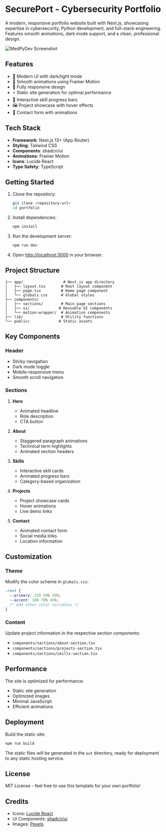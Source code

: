 # SecurePort - Cybersecurity Portfolio

A modern, responsive portfolio website built with Next.js, showcasing expertise in cybersecurity, Python development, and full-stack engineering. Features smooth animations, dark mode support, and a clean, professional design.

![MedPyDev Screenshot](https://i.imgur.com/TPyV4Lw.png)

## Features

- 🎨 Modern UI with dark/light mode
- 🚀 Smooth animations using Framer Motion
- 📱 Fully responsive design
- ⚡ Static site generation for optimal performance
- 🎯 Interactive skill progress bars
- 🖼️ Project showcase with hover effects
- 📝 Contact form with animations

## Tech Stack

- **Framework**: Next.js 13+ (App Router)
- **Styling**: Tailwind CSS
- **Components**: shadcn/ui
- **Animations**: Framer Motion
- **Icons**: Lucide React
- **Type Safety**: TypeScript

## Getting Started

1. Clone the repository:
   ```bash
   git clone <repository-url>
   cd portfolio
   ```

2. Install dependencies:
   ```bash
   npm install
   ```

3. Run the development server:
   ```bash
   npm run dev
   ```

4. Open [http://localhost:3000](http://localhost:3000) in your browser.

## Project Structure

```
├── app/                  # Next.js app directory
│   ├── layout.tsx       # Root layout component
│   ├── page.tsx         # Home page component
│   └── globals.css      # Global styles
├── components/          
│   ├── sections/        # Main page sections
│   ├── ui/             # Reusable UI components
│   └── motion-wrapper/  # Animation components
├── lib/                 # Utility functions
└── public/             # Static assets
```

## Key Components

### Header
- Sticky navigation
- Dark mode toggle
- Mobile-responsive menu
- Smooth scroll navigation

### Sections
1. **Hero**
   - Animated headline
   - Role description
   - CTA button

2. **About**
   - Staggered paragraph animations
   - Technical term highlights
   - Animated section headers

3. **Skills**
   - Interactive skill cards
   - Animated progress bars
   - Category-based organization

4. **Projects**
   - Project showcase cards
   - Hover animations
   - Live demo links

5. **Contact**
   - Animated contact form
   - Social media links
   - Location information

## Customization

### Theme
Modify the color scheme in `globals.css`:
```css
:root {
  --primary: 220 60% 50%;
  --accent: 180 70% 45%;
  /* Add other color variables */
}
```

### Content
Update project information in the respective section components:
- `components/sections/about-section.tsx`
- `components/sections/projects-section.tsx`
- `components/sections/skills-section.tsx`

## Performance

The site is optimized for performance:
- Static site generation
- Optimized images
- Minimal JavaScript
- Efficient animations

## Deployment

Build the static site:
```bash
npm run build
```

The static files will be generated in the `out` directory, ready for deployment to any static hosting service.

## License

MIT License - feel free to use this template for your own portfolio!

## Credits

- Icons: [Lucide React](https://lucide.dev)
- UI Components: [shadcn/ui](https://ui.shadcn.com)
- Images: [Pexels](https://www.pexels.com)